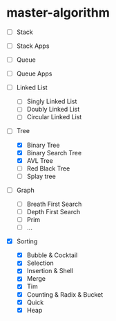 # master-algorithm

- [ ] Stack
- [ ] Stack Apps

- [ ] Queue
- [ ] Queue Apps

- [ ] Linked List
  - [ ] Singly Linked List
  - [ ] Doubly Linked List
  - [ ] Circular Linked List

- [ ] Tree
  - [X] Binary Tree
  - [X] Binary Search Tree
  - [X] AVL Tree
  - [ ] Red Black Tree
  - [ ] Splay tree

- [ ] Graph
  - [ ] Breath First Search
  - [ ] Depth First Search
  - [ ] Prim
  - [ ] ...

- [X] Sorting
  - [X] Bubble & Cocktail
  - [X] Selection
  - [X] Insertion & Shell
  - [X] Merge
  - [X] Tim
  - [X] Counting & Radix & Bucket
  - [X] Quick
  - [X] Heap
